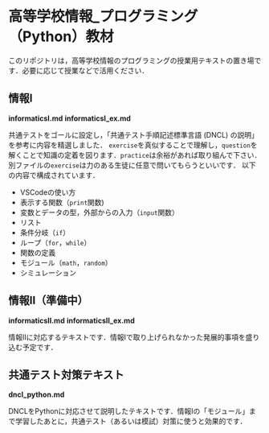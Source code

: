 # 高等学校情報_プログラミング（Python）教材

このリポジトリは，高等学校情報のプログラミングの授業用テキストの置き場です．必要に応じて授業などで活用ください．

## 情報I
**informaticsI.md**
**informaticsI_ex.md**

共通テストをゴールに設定し，「共通テスト手順記述標準言語 (DNCL) の説明」を参考に内容を精選しました．
`exercise`を真似することで理解し，`question`を解くことで知識の定着を図ります．`practice`は余裕があれば取り組んで下さい．
別ファイルの`exercise`は力のある生徒に任意で問いてもらうといいです．
以下の内容で構成されています．

- VSCodeの使い方
- 表示する関数（`print`関数)
- 変数とデータの型，外部からの入力（`input`関数） 
- リスト
- 条件分岐（`if`）
- ループ（`for`，`while`）
- 関数の定義
- モジュール（`math`，`random`）
- シミュレーション


## 情報II（準備中）
**informaticsII.md**
**informaticsII_ex.md**

情報IIに対応するテキストです．情報Iで取り上げられなかった発展的事項を盛り込む予定です．

## 共通テスト対策テキスト
  **dncl_python.md**

DNCLをPythonに対応させて説明したテキストです．情報Iの「モジュール」まで学習したあとに，共通テスト（あるいは模試）対策に使うと効果的です．